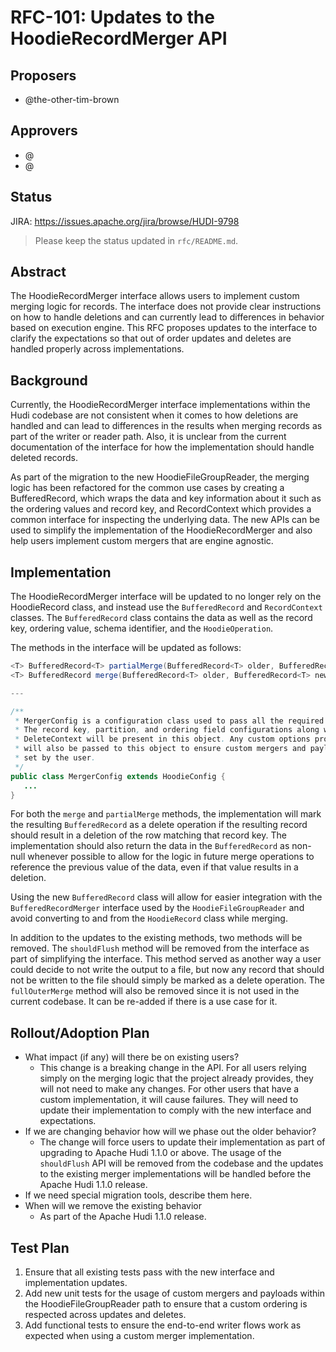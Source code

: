 <!--
  Licensed to the Apache Software Foundation (ASF) under one or more
  contributor license agreements.  See the NOTICE file distributed with
  this work for additional information regarding copyright ownership.
  The ASF licenses this file to You under the Apache License, Version 2.0
  (the "License"); you may not use this file except in compliance with
  the License.  You may obtain a copy of the License at

       http://www.apache.org/licenses/LICENSE-2.0

  Unless required by applicable law or agreed to in writing, software
  distributed under the License is distributed on an "AS IS" BASIS,
  WITHOUT WARRANTIES OR CONDITIONS OF ANY KIND, either express or implied.
  See the License for the specific language governing permissions and
  limitations under the License.
-->
# RFC-101: Updates to the HoodieRecordMerger API

## Proposers

- @the-other-tim-brown

## Approvers
 - @<approver1 github username>
 - @<approver2 github username>

## Status

JIRA: https://issues.apache.org/jira/browse/HUDI-9798

> Please keep the status updated in `rfc/README.md`.

## Abstract
The HoodieRecordMerger interface allows users to implement custom merging logic for records. The interface does not provide clear instructions on how to handle deletions and can currently lead to differences in behavior based on execution engine.
This RFC proposes updates to the interface to clarify the expectations so that out of order updates and deletes are handled properly across implementations.

## Background
Currently, the HoodieRecordMerger interface implementations within the Hudi codebase are not consistent when it comes to how deletions are handled and can lead to differences in the results when merging records as part of the writer or reader path. Also, it is unclear from the current documentation of the interface for how the implementation should handle deleted records.

As part of the migration to the new HoodieFileGroupReader, the merging logic has been refactored for the common use cases by creating a BufferedRecord, which wraps the data and key information about it such as the ordering values and record key, and RecordContext which provides a common interface for inspecting the underlying data. The new APIs can be used to simplify the implementation of the HoodieRecordMerger and also help users implement custom mergers that are engine agnostic.

## Implementation
The HoodieRecordMerger interface will be updated to no longer rely on the HoodieRecord class, and instead use the `BufferedRecord` and `RecordContext` classes. 
The `BufferedRecord` class contains the data as well as the record key, ordering value, schema identifier, and the `HoodieOperation`.

The methods in the interface will be updated as follows:
```java
<T> BufferedRecord<T> partialMerge(BufferedRecord<T> older, BufferedRecord<T> newer, Schema readerSchema, RecordContext<T> recordContext, MergerConfig config) throws IOException
<T> BufferedRecord merge(BufferedRecord<T> older, BufferedRecord<T> newer, RecordContext<T> recordContext, MergerConfig config) throws IOException;

---

/**
 * MergerConfig is a configuration class used to pass all the required properties for merging records. 
 * The record key, partition, and ordering field configurations along with options required by the 
 * DeleteContext will be present in this object. Any custom options provided to the reader or writer 
 * will also be passed to this object to ensure custom mergers and payloads have access to the properties 
 * set by the user.
 */
public class MergerConfig extends HoodieConfig {
   ...
}
```
For both the `merge` and `partialMerge` methods, the implementation will mark the resulting `BufferedRecord` as a delete operation if the resulting record should result in a deletion of the row matching that record key. The implementation should also return the data in the `BufferedRecord` as non-null whenever possible to allow for the logic in future merge operations to reference the previous value of the data, even if that value results in a deletion. 

Using the new `BufferedRecord` class will allow for easier integration with the `BufferedRecordMerger` interface used by the `HoodieFileGroupReader` and avoid converting to and from the `HoodieRecord` class while merging.

In addition to the updates to the existing methods, two methods will be removed. The `shouldFlush` method will be removed from the interface as part of simplifying the interface. This method served as another way a user could decide to not write the output to a file, but now any record that should not be written to the file should simply be marked as a delete operation. The `fullOuterMerge` method will also be removed since it is not used in the current codebase. It can be re-added if there is a use case for it.

## Rollout/Adoption Plan

 - What impact (if any) will there be on existing users?
   - This change is a breaking change in the API. For all users relying simply on the merging logic that the project already provides, they will not need to make any changes. For other users that have a custom implementation, it will cause failures. They will need to update their implementation to comply with the new interface and expectations.
 - If we are changing behavior how will we phase out the older behavior?
   - The change will force users to update their implementation as part of upgrading to Apache Hudi 1.1.0 or above. The usage of the `shouldFlush` API will be removed from the codebase and the updates to the existing merger implementations will be handled before the Apache Hudi 1.1.0 release.
 - If we need special migration tools, describe them here.
 - When will we remove the existing behavior
   - As part of the Apache Hudi 1.1.0 release.

## Test Plan

1. Ensure that all existing tests pass with the new interface and implementation updates.
2. Add new unit tests for the usage of custom mergers and payloads within the HoodieFileGroupReader path to ensure that a custom ordering is respected across updates and deletes.
3. Add functional tests to ensure the end-to-end writer flows work as expected when using a custom merger implementation.